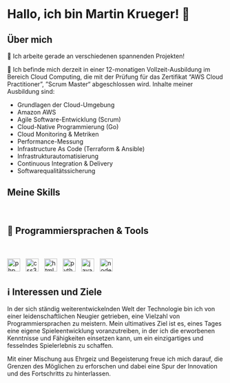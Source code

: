 
# Hallo, ich bin Martin Krueger! 👋


## Über mich

🔭 Ich arbeite gerade an verschiedenen spannenden Projekten!

🌱 Ich befinde mich derzeit in einer 12-monatigen Vollzeit-Ausbildung im Bereich Cloud Computing, die mit der Prüfung für das Zertifikat “AWS Cloud Practitioner”, ”Scrum Master“ abgeschlossen wird. Inhalte meiner Ausbildung sind:
   - Grundlagen der Cloud-Umgebung
   - Amazon AWS
   - Agile Software-Entwicklung (Scrum)
   - Cloud-Native Programmierung (Go)
   - Cloud Monitoring & Metriken
   - Performance-Messung
   - Infrastructure As Code (Terraform & Ansible)
   - Infrastrukturautomatisierung
   - Continuous Integration & Delivery
   - Softwarequalitätssicherung

## Meine Skills
</br>

## 🧰 Programmiersprachen & Tools <br>
<br>
</br>

<img align="left" alt="php" width="30px" style="padding-right:10px;" src="https://cdn.jsdelivr.net/gh/devicons/devicon/icons/php/php-original.svg"/>

<img align="left" alt="css3" width="30px" style="padding-right:10px;" src="https://cdn.jsdelivr.net/gh/devicons/devicon/icons/css3/css3-original.svg"/>

<img align="left" alt="html5" width="30px" style="padding-right:10px;" src="https://cdn.jsdelivr.net/gh/devicons/devicon/icons/html5/html5-original.svg"/>

<img align="left" alt="python" width="30px" style="padding-right:10px;" src="https://cdn.jsdelivr.net/gh/devicons/devicon/icons/python/python-original.svg"/>

<img align="left" alt="javascript" width="30px" style="padding-right:10px;" src="https://cdn.jsdelivr.net/gh/devicons/devicon/icons/javascript/javascript-original.svg"/>

<img align="left" alt="nodejs" width="30px" style="padding-right:10px;" src="https://cdn.jsdelivr.net/gh/devicons/devicon/icons/nodejs/nodejs-original.svg"/>
<br>
</br>

## ℹ️ Interessen und Ziele <br>



In der sich ständig weiterentwickelnden Welt der Technologie bin ich von einer leidenschaftlichen Neugier getrieben, eine Vielzahl von Programmiersprachen zu meistern. Mein ultimatives Ziel ist es, eines Tages eine eigene Spieleentwicklung voranzutreiben, in der ich die erworbenen Kenntnisse und Fähigkeiten einsetzen kann, um ein einzigartiges und fesselndes Spielerlebnis zu schaffen.

Mit einer Mischung aus Ehrgeiz und Begeisterung freue ich mich darauf, die Grenzen des Möglichen zu erforschen und dabei eine Spur der Innovation und des Fortschritts zu hinterlassen.
</br>

